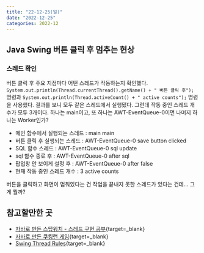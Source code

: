 ```yaml
---
title: "22-12-25(일)"
date: "2022-12-25"
categories: 2022-12
---
```


## Java Swing 버튼 클릭 후 멈추는 현상 

### 스레드 확인

버튼 클릭 후 주요 지점마다 어떤 스레드가 작동하는지 확인했다. `System.out.println(Thread.currentThread().getName() + " 버튼 클릭 후");` 명령과 `System.out.println(Thread.activeCount() + " active counts");` 명령을 사용했다. 결과를 보니 모두 같은 스레드에서 실행됐다. 그런데 작동 중인 스레드 개수가 모두 3개이다. 하나는 main이고, 또 하나는 AWT-EventQueue-0이면 나머지 하나는 Worker인가?

- 메인 함수에서 실행되는 스레드 : main main 
- 버튼 클릭 후 실행되는 스레드 : AWT-EventQueue-0 save button clicked
- SQL 함수 스레드 : AWT-EventQueue-0 sql update
- sql 함수 종료 후 : AWT-EventQueue-0 after sql
- 팝업창 안 보이게 설정 후 : AWT-EventQueue-0 after false
- 현재 작동 중인 스레드 개수 : 3 active counts
 
버튼을 클릭하고 화면이 멈춰있다는 건 작업을 끝내지 못한 스레드가 있다는 건데... 그게 뭘까?


## 참고할만한 곳

- [자바로 만든 스탑워치 - 스레드 구현 공부](https://devye.tistory.com/6){target=_blank}
- [자바로 만든 쿠킹런 게임](https://ondolroom.tistory.com/304){target=_blank}
- [Swing Thread Rules](https://www.youtube.com/watch?v=-5VSLCEnKCQ){target=_blank}
